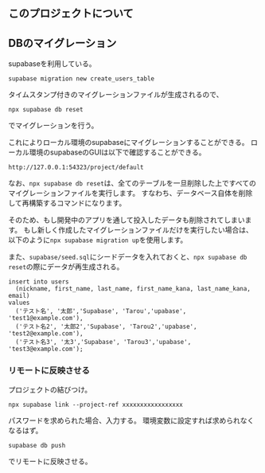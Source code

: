 ## このプロジェクトについて

## DBのマイグレーション
supabaseを利用している。

```
supabase migration new create_users_table
```

タイムスタンプ付きのマイグレーションファイルが生成されるので、

```
npx supabase db reset
```
でマイグレーションを行う。

これによりローカル環境のsupabaseにマイグレーションすることができる。
ローカル環境のsupabaseのGUIは以下で確認することができる。
```
http://127.0.0.1:54323/project/default
```

なお、`npx supabase db reset`は、全てのテーブルを一旦削除した上ですべてのマイグレーションファイルを実行します。 
すなわち、データベース自体を削除して再構築するコマンドになります。

そのため、もし開発中のアプリを通して投入したデータも削除されてしまいます。
もし新しく作成したマイグレーションファイルだけを実行したい場合は、以下のように`npx supabase migration up`を使用します。

また、`supabase/seed.sql`にシードデータを入れておくと、`npx supabase db reset`の際にデータが再生成される。


``` シードデータの例
insert into users
  (nickname, first_name, last_name, first_name_kana, last_name_kana, email)
values
  ('テスト名', '太郎','Supabase', 'Tarou','upabase', 'test1@example.com'),
  ('テスト名2', '太郎2','Supabase', 'Tarou2','upabase', 'test2@example.com'),
  ('テスト名3', '太3','Supabase', 'Tarou3','upabase', 'test3@example.com');
```

### リモートに反映させる
プロジェクトの結びつけ。
```
npx supabase link --project-ref xxxxxxxxxxxxxxxxx
```

パスワードを求められた場合、入力する。
環境変数に設定すれば求められなくなるはず。

```
supabase db push
```
でリモートに反映させる。

